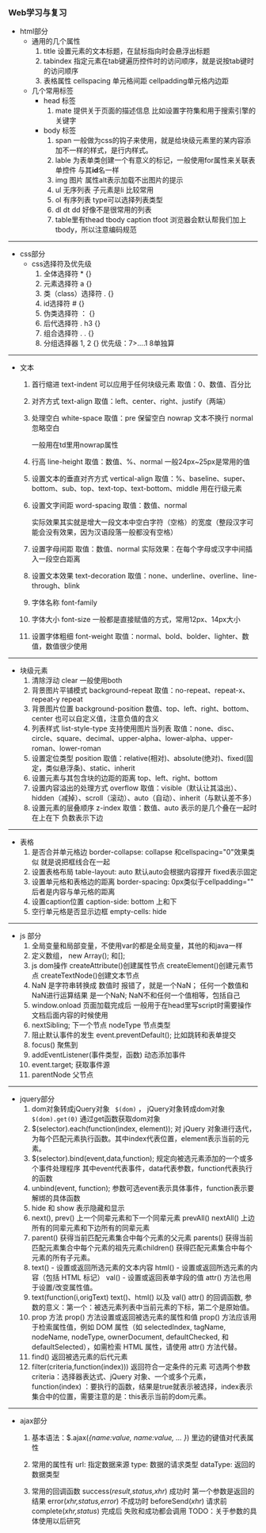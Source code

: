### Web学习与复习
- html部分
  - 通用的几个属性
    1. title 设置元素的文本标题，在鼠标指向时会悬浮出标题
    2. tabindex 指定元素在tab键遍历控件时的访问顺序，就是说按tab键时的访问顺序
    3. 表格属性 cellspacing 单元格间距 cellpadding单元格内边距
  - 几个常用标签
    - head 标签
      1. mate 提供关于页面的描述信息 比如设置字符集和用于搜索引擎的关键字
    - body 标签
      1. span 一般做为css的钩子来使用，就是给块级元素里的某内容添加不一样的样式，是行内样式。
      2. lable 为表单类创建一个有意义的标记，一般使用for属性来关联表单控件 与其**id**名一样
      3. img 图片 属性alt表示加载不出图片的提示
      4. ul 无序列表 子元素是li 比较常用
      5. ol 有序列表 type可以选择列表类型
      6. dl dt dd 好像不是很常用的列表
      7. table里有thead tbody caption tfoot 浏览器会默认帮我们加上tbody，所以注意编码规范
---
- css部分
  - css选择符及优先级
    1. 全体选择符 * {}
    2. 元素选择符 a {}
    3. 类（class）选择符 . {}
    4. id选择符 # {}
    5. 伪类选择符 ： {}
    6. 后代选择符 . h3 {}
    7. 组合选择符 . . {}
    8. 分组选择器 1, 2 {}
    优先级：7>....1 8单独算
---
  - 文本
    1. 首行缩进 text-indent 可以应用于任何块级元素 取值：0、数值、百分比

    2. 对齐方式 text-align 取值：left、center、right、justify（两端）

    3. 处理空白 white-space 取值：pre 保留空白 nowrap 文本不换行 normal 忽略空白 

       一般用在td里用nowrap属性

    4. 行高 line-height  取值：数值、%、normal 一般24px~25px是常用的值

    5. 设置文本的垂直对齐方式 vertical-align 取值：%、baseline、super、bottom、sub、top、text-top、text-bottom、middle 用在行级元素

    6. 设置文字间距 word-spacing  取值：数值、normal

       实际效果其实就是增大一段文本中空白字符（空格）的宽度（整段汉字可能会没有效果，因为汉语段落一般都没有空格）

    7. 设置字母间距 取值：数值、normal  实际效果：在每个字母或汉字中间插入一段空白距离

    8. 设置文本效果 text-decoration 取值：none、underline、overline、line-through、blink

    9. 字体名称 font-family

    10. 字体大小 font-size 一般都是直接赋值的方式，常用12px、14px大小

    11. 设置字体粗细 font-weight 取值：normal、bold、bolder、lighter、数值，数值很少使用
---
  - 块级元素
    1. 清除浮动 clear 一般使用both
    2. 背景图片平铺模式 background-repeat 取值：no-repeat、repeat-x、repeat-y repeat
    3. 背景图片位置 background-position 数值、top、left、right、bottom、center 也可以自定义值，注意负值的含义
    4. 列表样式 list-style-type 支持使用图片当列表 取值：none、disc、circle、square、decimal、upper-alpha、lower-alpha、upper-roman、lower-roman
    5. 设置定位类型 position  取值：relative(相对)、absolute(绝对)、fixed(固定，类似悬浮条)、static、inherit
    6. 设置元素与其包含块的边距的距离 top、left、right、bottom
    7. 设置内容溢出的处理方式 overflow  取值：visible（默认让其溢出）、hidden（减掉）、scroll（滚动）、auto（自动）、inherit（与默认差不多）
    8. 设置元素的层叠顺序 z-index  取值：数值、auto  表示的是几个叠在一起时在上在下 负数表示下边
---
  - 表格
    1. 是否合并单元格边 border-collapse: collapse 和cellspacing="0"效果类似 就是说把框线合在一起
    2. 设置表格布局 table-layout: auto 默认auto会根据内容撑开 fixed表示固定
    3. 设置单元格和表格边的距离 border-spacing: 0px类似于cellpadding="" 后者是内容与单元格的距离
    4. 设置caption位置 caption-side: bottom 上和下
    5. 空行单元格是否显示边框 empty-cells: hide
---
- js 部分
  1. 全局变量和局部变量，不使用var的都是全局变量，其他的和java一样
  2. 定义数组， new Array();  和[];
  3. js dom操作 createAttribute()创建属性节点  createElement()创建元素节点  createTextNode()创建文本节点
  4. NaN 是字符串转换成 数值时 报错了，就是一个NaN； 任何一个数值和NaN进行运算结果 是一个NaN; NaN不和任何一个值相等，包括自己
  5. window.onload 页面加载完成后 一般用于在head里写script时需要操作文档后面内容的时候使用
  6. nextSibling; 下一个节点 nodeType 节点类型
  7. 阻止默认事件的发生 event.preventDefault(); 比如跳转和表单提交
  8. focus() 聚焦到
  9. addEventListener(事件类型，函数) 动态添加事件
  10. event.target; 获取事件源
  11. parentNode 父节点
---
- jquery部分
  1. dom对象转成jQuery对象 ` $(dom)` ， jQuery对象转成dom对象 ` $(dom).get(0)` 通过get函数获取dom对象
  2. $(selector).each(function(index, element));  对 jQuery 对象进行迭代，为每个匹配元素执行函数。其中index代表位置，element表示当前的元素。
  3. $(selector).bind(event,data,function);  规定向被选元素添加的一个或多个事件处理程序 其中event代表事件，data代表参数，function代表执行的函数
  4. unbind(event, function); 参数可选event表示具体事件，function表示要解绑的具体函数
  5. hide 和 show 表示隐藏和显示
  6. next(), prev() 上一个同辈元素和下一个同辈元素 prevAll() nextAll() 上边所有的同辈元素和下边所有的同辈元素
  7. parent() 获得当前匹配元素集合中每个元素的父元素 parents() 获得当前匹配元素集合中每个元素的祖先元素children() 获得匹配元素集合中每个元素的所有子元素。
  8. text() - 设置或返回所选元素的文本内容   html() - 设置或返回所选元素的内容（包括 HTML 标记）  val() - 设置或返回表单字段的值   attr() 方法也用于设置/改变属性值。
  9. text(function(i,origText)   text()、html() 以及 val()  attr() 的回调函数, 参数的意义：第一个：被选元素列表中当前元素的下标，第二个是原始值。
  10. prop 方法     prop() 方法设置或返回被选元素的属性和值  prop() 方法应该用于检索属性值，例如 DOM 属性（如 selectedIndex, tagName, nodeName, nodeType, ownerDocument, defaultChecked, 和 defaultSelected），如需检索 HTML 属性，请使用 attr() 方法代替。
  11. find() 返回被选元素的后代元素
  12. filter(criteria,function(index)))  返回符合一定条件的元素 可选两个参数  criteria：选择器表达式、jQuery 对象、一个或多个元素， function(index) ：要执行的函数，结果是true就表示被选择，index表示集合中的位置，需要注意的是：this表示当前的dom元素。
---
- ajax部分
  1. 基本语法：$.ajax(*{name:value, name:value, ... }*) 里边的键值对代表属性
  2. 常用的属性有  url: 指定数据来源    type: 数据的请求类型    dataType: 返回的数据类型

  3. 常用的回调函数 success(*result,status,xhr*) 成功时 第一个参数是返回的结果   error(*xhr,status,error*) 不成功时 beforeSend(*xhr*)  请求前   complete(*xhr,status*) 完成后 失败和成功都会调用 TODO：关于参数的具体使用以后研究
